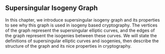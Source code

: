 ## Supersingular Isogeny Graph

In this chapter, we introduce supersingular isogeny graph and its properties to see why this graph is used in isogeny based cryptography. The vertices of the graph represent the supersingular elliptic curves, and the edges of the graph represent the isogenies between these curves. We will state the definitions of supersingular elliptic curves and isogenies, then describe the structure of the graph and its nice properties in cryptography.